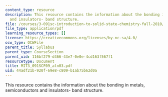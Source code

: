 ```yaml
---
content_type: resource
description: This resource contains the information about the bonding in metals, semiconductors
  and insulators- band structure.
file: /courses/3-091sc-introduction-to-solid-state-chemistry-fall-2010/44adf21b920f69e8c809b1ab75b62d0a_MIT3_091SCF09_aln03.pdf
file_type: application/pdf
learning_resource_types: []
license: https://creativecommons.org/licenses/by-nc-sa/4.0/
ocw_type: OCWFile
parent_title: Syllabus
parent_type: CourseSection
parent_uid: 116bf279-d466-43e7-0e0e-4cd163f567f1
resourcetype: Document
title: MIT3_091SCF09_aln03.pdf
uid: 44adf21b-920f-69e8-c809-b1ab75b62d0a
---
```

This resource contains the information about the bonding in metals, semiconductors and insulators- band structure.